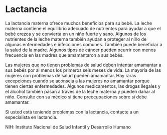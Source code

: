 Lactancia
=========


 La lactancia materna ofrece muchos beneficios para su bebé. La leche materna contiene el equilibrio adecuado de nutrientes para ayudar a que el bebé crezca y se convierta en un niño fuerte y sano. Algunos de los nutrientes de la leche materna también ayudan a proteger al niño de algunas enfermedades e infecciones comunes. También puede beneficiar a la salud de la madre. Algunos tipos de cáncer pueden ocurrir con menos frecuencia en las madres que amamantaron a sus bebés.


Las mujeres que no tienen problemas de salud deben intentar amamantar a sus bebés por al menos los primeros seis meses de vida. La mayoría de las mujeres con problemas de salud pueden amamantar. Hay raras excepciones cuando se aconseja a las mujeres no amamantar porque tienen ciertas enfermedades. Algunos medicamentos, las drogas ilegales y el alcohol también pasan a través de la leche materna y pueden dañar al niño. Consulte con su médico si tiene preocupaciones sobre si debe amamantar.


Si usted está teniendo problemas con la lactancia, contacte a un especialista en lactancia.


NIH: Instituto Nacional de Salud Infantil y Desarrollo Humano

